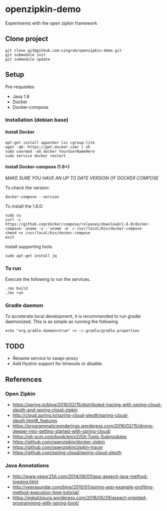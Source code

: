 # openzipkin-demo
Experiments with the open zipkin framework

## Clone project

    git clone git@github.com:singram/openzipkin-demo.git
    git submodule init
    git submodule update


## Setup

Pre-requisites
- Java 1.8
- Docker
- Docker-compose

### Installation (debian base)

#### Install Docker

    apt-get install apparmor lxc cgroup-lite
    wget -qO- https://get.docker.com/ | sh
    sudo usermod -aG docker YourUserNameHere
    sudo service docker restart

#### Install Docker-compose  (1.6+)

*MAKE SURE YOU HAVE AN UP TO DATE VERSION OF DOCKER COMPOSE*

To check the version:

    docker-compose --version

To install the 1.6.0:

    sudo su
    curl -L https://github.com/docker/compose/releases/download/1.6.0/docker-compose-`uname -s`-`uname -m` > /usr/local/bin/docker-compose
    chmod +x /usr/local/bin/docker-compose
    exit

Install supporting tools

    sudo apt-get install jq

### To run

Execute the following to run the services.

    ./ms build
    ./ms run

### Gradle daemon

To accelerate local development, it is recommended to run gradle daemonized.  This is as simple as running the following

    echo "org.gradle.daemon=true" >> ~/.gradle/gradle.properties

## TODO
- Rename service to swapi-proxy
- Add Hystrix support for timeouts or disable.

## References

### Open Zipkin
- https://spring.io/blog/2016/02/15/distributed-tracing-with-spring-cloud-sleuth-and-spring-cloud-zipkin
- http://cloud.spring.io/spring-cloud-sleuth/spring-cloud-sleuth.html#_features
- https://programmaticponderings.wordpress.com/2016/02/15/diving-deeper-into-getting-started-with-spring-cloud/
- https://git-scm.com/book/en/v2/Git-Tools-Submodules
- https://github.com/openzipkin/docker-zipkin
- https://github.com/openzipkin/zipkin-tracer
- https://github.com/spring-cloud/spring-cloud-sleuth

### Java Annotations
- http://www.yegor256.com/2014/06/01/aop-aspectj-java-method-logging.html
- http://veerasundar.com/blog/2010/01/spring-aop-example-profiling-method-execution-time-tutorial/
- https://egkatzioura.wordpress.com/2016/05/29/aspect-oriented-programming-with-spring-boot/